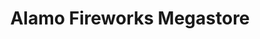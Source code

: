 ---
title: "Alamo Fireworks Megastore"
url: /bulverde/alamo-fireworks-megastore/
shop: pyrotechnics
---